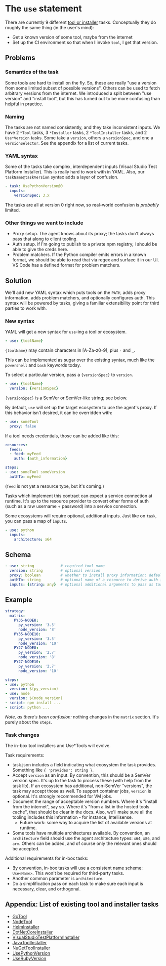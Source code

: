 # The `use` statement

There are currently 9 different [tool or installer](https://docs.microsoft.com/en-us/azure/devops/pipelines/tasks/tool/go-tool?view=vsts) tasks.
Conceptually they do roughly the same thing (in the user's mind):
- Get a known version of some tool, maybe from the internet
- Set up the CI environment so that when I invoke `tool`, I get that version.

## Problems

### Semantics of the task
Some tools are hard to install on the fly.
So, these are really "use a version from some limited subset of possible versions".
Others can be used to fetch arbitrary versions from the internet.
We introduced a split between "use version" and "install tool", but this has turned out to be more confusing than helpful in practice.

### Naming
The tasks are not named consistently, and they take inconsistent inputs.
We have 2 `*Tool` tasks, 3 `*Installer` tasks, 2 `*ToolInstaller` tasks, and 2 `Use*Version` tasks.
Some take a `version`, others a `versionSpec`, and one a `versionSelector`.
See the appendix for a list of current tasks.

### YAML syntax
Some of the tasks take complex, interdependent inputs (Visual Studio Test Platform Installer).
This is really hard to work with in YAML.
Also, our `taskName@taskVersion` syntax adds a layer of confusion.
```yaml
- task: UsePythonVersion@0
  inputs:
    versionSpec: 3.x
```
The tasks are all at version 0 right now, so real-world confusion is *probably* limited.

### Other things we want to include
- Proxy setup.
The agent knows about its proxy; the tasks don't always pass that along to client tooling.
- Auth setup.
If I'm going to publish to a private npm registry, I should be able to give the creds here.
- Problem matchers.
If the Python compiler emits errors in a known format, we should be able to read that via regex and surfaec it in our UI.
VS Code has a defined format for problem matchers.

## Solution

We'll add new YAML syntax which puts tools on the `PATH`, adds proxy information, adds problem matchers, and optionally configures auth.
This syntax will be powered by tasks, giving a familiar extensibility point for third parties to work with.

### New syntax

YAML will get a new syntax for `use`-ing a tool or ecosystem.
```yaml
- use: {toolName}
```

`{toolName}` may contain characters in [A-Za-z0-9], plus `-` and `_`.

This can be implemented as sugar over the existing syntax, much like the `powershell` and `bash` keywords today.

To select a particular version, pass a `{versionSpec}` to `version`.
```yaml
- use: {toolName}
  version: {versionSpec}
```

`{versionSpec}` is a SemVer or SemVer-like string; see below.

By default, `use` will set up the target ecosystem to use the agent's proxy.
If this behavior isn't desired, it can be overridden with:
```yaml
- use: someTool
  proxy: false
```

If a tool needs credentials, those can be added like this:
```yaml
resources:
  feeds:
  - feed: myFeed
    auth: {auth_information}

steps:
- use: someTool someVersion
  authTo: myFeed
```

(`feed` is not yet a resource type, but it's coming.)

Tasks which implement this contract can expect a service connection at runtime.
It's up to the resource provider to convert other forms of auth (such as a raw username + password) into a service connection.

Some ecosystems will require optional, additional inputs.
Just like on `task`, you can pass a map of `inputs`.
```yaml
- use: python
  inputs:
    architecture: x64
```

## Schema

```yaml
- use: string            # required tool name
  version: string        # optional version
  proxy: boolean         # whether to install proxy information; defaults to true
  authTo: string         # optional name of a resource to derive auth information from
  inputs: {string: any}  # optional additional arguments to pass as task inputs
```

## Example

```yaml
strategy:
  matrix:
    PY35-NODE8:
      py_version: '3.5'
      node_version: '8'
    PY35-NODE10:
      py_version: '3.5'
      node_version: '10'
    PY27-NODE8:
      py_version: '2.7'
      node_version: '8'
    PY27-NODE10:
      py_version: '2.7'
      node_version: '10'

steps:
- use: python
  version: $(py_version)
- use: node
  version: $(node_version)
- script: npm install ...
- script: python ...
```

*Note, as there's been confusion:* nothing changes in the `matrix` section.
It's purely about the `steps`.

### Task changes

The in-box tool installers and Use*Tools will evolve.

Task requirements:
- task.json includes a field indicating what ecosystem the task provides.
Something like `{ 'provides': string }`.
- Accept `version` as an input.
By convention, this should be a SemVer version spec.
It's up to the task to process these (with help from the task lib).
If an ecosystem has additional, non-SemVer "versions", the task may accept those as well.
To support container jobs, `version` is optional.
It's strongly recommended for VM jobs.
- Document the range of acceptable version numbers.
Where it's "install from the internet", say so.
Where it's "from a list in the hosted tools cache", that should be clear in the docs.
Also, we'll make sure all the tooling includes this information - for instance, Intellisense.
  - Future work: some way to acquire the list of available versions at runtime.
- Some tools have multiple architectures available.
By convention, an `architecture` field should use the agent architecture types: `x64`, `x86`, and `arm`.
Others can be added, and of course only the relevant ones should be accepted.

Additional requirements for in-box tasks:
- By convention, in-box tasks will use a consistent name scheme: `Use<Name>`.
This won't be required for third-party tasks.
- Another common parameter is `architecture`.
- Do a simplification pass on each task to make sure each input is necessary, clear, and orthogonal.

## Appendix: List of existing tool and installer tasks
- [GoTool](https://docs.microsoft.com/en-us/azure/devops/pipelines/tasks/tool/go-tool?view=vsts)
- [NodeTool](https://docs.microsoft.com/en-us/azure/devops/pipelines/tasks/tool/node-js?view=vsts)
- [HelmInstaller](https://docs.microsoft.com/en-us/azure/devops/pipelines/tasks/tool/helm-installer?view=vsts)
- [DotNetCoreInstaller](https://docs.microsoft.com/en-us/azure/devops/pipelines/tasks/tool/dotnet-core-tool-installer?view=vsts)
- [VisualStudioTestPlatformInstaller](https://docs.microsoft.com/en-us/azure/devops/pipelines/tasks/tool/vstest-platform-tool-installer?view=vsts)
- [JavaToolInstaller](https://docs.microsoft.com/en-us/azure/devops/pipelines/tasks/tool/java-tool-installer?view=vsts)
- [NuGetToolInstaller](https://docs.microsoft.com/en-us/azure/devops/pipelines/tasks/tool/nuget?view=vsts)
- [UsePythonVersion](https://docs.microsoft.com/en-us/azure/devops/pipelines/tasks/tool/use-python-version?view=vsts)
- [UseRubyVersion](https://docs.microsoft.com/en-us/azure/devops/pipelines/tasks/tool/use-ruby-version?view=vsts)
